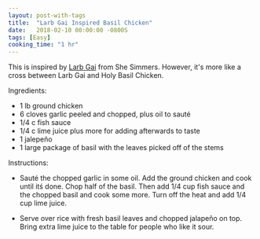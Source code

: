 ```yaml
---
layout: post-with-tags
title:  "Larb Gai Inspired Basil Chicken"
date:   2018-02-10 00:00:00 -0800S
tags: [Easy]
cooking_time: "1 hr"
---
```


This is inspired by [Larb Gai](http://shesimmers.com/2009/06/how-to-make-larb-gai-lahb-gai-laab-gai-larp-gai-laap-gai-lahb-gai-%E0%B8%A5%E0%B8%B2%E0%B8%9A%E0%B9%84%E0%B8%81%E0%B9%88.html) from She Simmers. However, it's more like a cross between Larb Gai and Holy Basil Chicken. 

Ingredients:

* 1 lb ground chicken 
* 6 cloves garlic peeled and chopped, plus oil to sauté
* 1/4 c fish sauce
* 1/4 c lime juice plus more for adding afterwards to taste
* 1 jalepeño
* 1 large package of basil with the leaves picked off of the stems

Instructions:

* Sauté the chopped garlic in some oil. Add the ground chicken and cook until itś done. Chop half of the basil. Then add 1/4 cup fish sauce and the chopped basil and cook some more. Turn off the heat and add 1/4 cup lime juice. 

* Serve over rice with fresh basil leaves and chopped jalapeño on top. Bring extra lime juice to the table for people who like it sour. 
